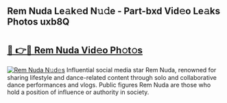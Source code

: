 ## Rem Nuda Le𝚊k𝚎d N𝚞𝚍e - Part-bxd Vid𝚎o Le𝚊ks Photos uxb8Q

# <h2><a href="http://fbfcd1.evod.top/?m=Rem+Nuda">🔗 👉🔴 Rem Nuda Vid𝚎o Ph𝚘t𝚘s</a></h2>

[![Rem Nuda N𝚞d𝚎s](https://i.imgur.com/8V9OHl7.gif)](http://fbfcd1.evod.top/?m=Rem+Nuda)
Influential social media star Rem Nuda, renowned for sharing lifestyle and dance-related content through solo and collaborative dance performances and vlogs. Public figures Rem Nuda are those who hold a position of influence or authority in society. 

